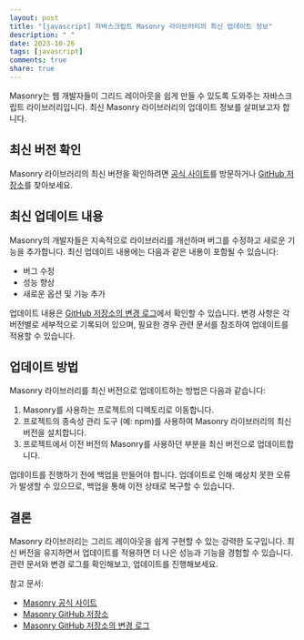 ```yaml
---
layout: post
title: "[javascript] 자바스크립트 Masonry 라이브러리의 최신 업데이트 정보"
description: " "
date: 2023-10-26
tags: [javascript]
comments: true
share: true
---
```


Masonry는 웹 개발자들이 그리드 레이아웃을 쉽게 만들 수 있도록 도와주는 자바스크립트 라이브러리입니다. 최신 Masonry 라이브러리의 업데이트 정보를 살펴보고자 합니다.

## 최신 버전 확인

Masonry 라이브러리의 최신 버전을 확인하려면 [공식 사이트](https://masonry.desandro.com/)를 방문하거나 [GitHub 저장소](https://github.com/desandro/masonry)를 찾아보세요.

## 최신 업데이트 내용

Masonry의 개발자들은 지속적으로 라이브러리를 개선하며 버그를 수정하고 새로운 기능을 추가합니다. 최신 업데이트 내용에는 다음과 같은 내용이 포함될 수 있습니다:

- 버그 수정
- 성능 향상
- 새로운 옵션 및 기능 추가

업데이트 내용은 [GitHub 저장소의 변경 로그](https://github.com/desandro/masonry/blob/master/CHANGELOG.md)에서 확인할 수 있습니다. 변경 사항은 각 버전별로 세부적으로 기록되어 있으며, 필요한 경우 관련 문서를 참조하여 업데이트를 적용할 수 있습니다.

## 업데이트 방법

Masonry 라이브러리를 최신 버전으로 업데이트하는 방법은 다음과 같습니다:

1. Masonry를 사용하는 프로젝트의 디렉토리로 이동합니다.
2. 프로젝트의 종속성 관리 도구 (예: npm)를 사용하여 Masonry 라이브러리의 최신 버전을 설치합니다.
3. 프로젝트에서 이전 버전의 Masonry를 사용하던 부분을 최신 버전으로 업데이트합니다.

업데이트를 진행하기 전에 백업을 만들어야 합니다. 업데이트로 인해 예상치 못한 오류가 발생할 수 있으므로, 백업을 통해 이전 상태로 복구할 수 있습니다.

## 결론

Masonry 라이브러리는 그리드 레이아웃을 쉽게 구현할 수 있는 강력한 도구입니다. 최신 버전을 유지하면서 업데이트를 적용하면 더 나은 성능과 기능을 경험할 수 있습니다. 관련 문서와 변경 로그를 확인해보고, 업데이트를 진행해보세요.

참고 문서: 
- [Masonry 공식 사이트](https://masonry.desandro.com/)
- [Masonry GitHub 저장소](https://github.com/desandro/masonry)
- [Masonry GitHub 저장소의 변경 로그](https://github.com/desandro/masonry/blob/master/CHANGELOG.md)